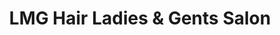 ---
title: "LMG Hair Ladies & Gents Salon"
url: /falkirk/lmg-hair-ladies-and-gents-salon/
shop: hairdresser
---